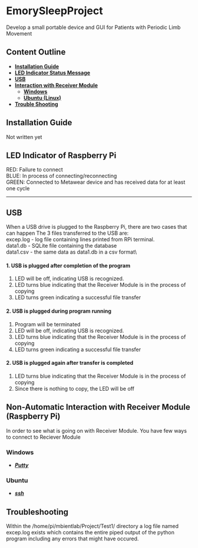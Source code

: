 EmorySleepProject
===========
Develop a small portable device and GUI for Patients with Periodic Limb Movement 
## Content Outline
- [**Installation Guide**](#installation-guide)
- [**LED Indicator Status Message**](#led-indicator-of-raspberry-pi)
- [**USB**](#usb)
- [**Interaction with Receiver Module**](#non-automatic-interaction-with-receiver-module-raspberry-pi)
  * [**Windows**](#windows)
  * [**Ubuntu (Linux)**](#ubuntu)
- [**Trouble Shooting**](#troubleshooting)

Installation Guide
------------------
Not written yet
## LED Indicator of Raspberry Pi
RED: Failure to connect \
BLUE: In process of connecting/reconnecting\
GREEN: Connected to Metawear device and has received data for at least one cycle
___
## USB
When a USB drive is plugged to the Raspberry Pi, there are two cases that can happen
The 3 files transferred to the USB are:\
excep.log - log file containing lines printed from RPi terminal.\
data1.db - SQLite file containing the database\
data1.csv - the same data as data1.db in a csv format\
#### 1. USB is plugged after completion of the program
1) LED will be off, indicating USB is recognized.
2) LED turns blue indicating that the Receiver Module is in the process of copying
3) LED turns green indicating a successful file transfer
#### 2. USB is plugged during program running
1) Program will be terminated
2) LED will be off, indicating USB is recognized.
3) LED turns blue indicating that the Receiver Module is in the process of copying
4) LED turns green indicating a successful file transfer
#### 2. USB is plugged again after transfer is completed
1) LED turns blue indicating that the Receiver Module is in the process of copying
2) Since there is nothing to copy, the LED will be off

## Non-Automatic Interaction with Receiver Module (Raspberry Pi)
In order to see what is going on with Receiver Module. You have few ways to connect to Reciever Module
### Windows
* [***Putty***](https://www.putty.org/)
### Ubuntu
* [***ssh***](https://www.ssh.com/ssh/command/)

## Troubleshooting
Within the /home/pi/mbientlab/Project/Test1/ directory a log file named excep.log exists which contains the entire piped output of the python program including any errors that might have occured.
